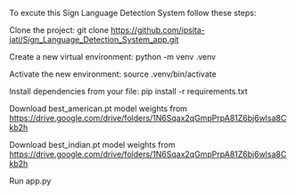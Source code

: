 To excute this Sign Language Detection System follow these steps:

Clone the project: git clone <https://github.com/ipsita-jati/Sign_Language_Detection_System_app.git>

Create a new virtual environment: python -m venv .venv

Activate the new environment: source .venv/bin/activate

Install dependencies from your file: pip install -r requirements.txt

Download best_american.pt model weights from https://drive.google.com/drive/folders/1N6Sqax2qGmpPrpA81Z6bj6wlsa8Ckb2h

Download best_indian.pt model weights from https://drive.google.com/drive/folders/1N6Sqax2qGmpPrpA81Z6bj6wlsa8Ckb2h

Run app.py
